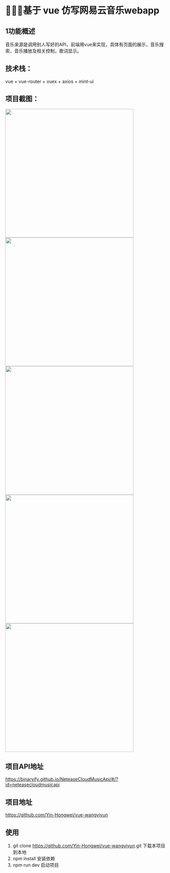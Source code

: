 # 🎵🎵🎵基于 vue 仿写网易云音乐webapp



## 1功能概述

音乐来源是调用别人写好的API，前端用vue来实现，具体有页面的展示，音乐搜索，音乐播放及相关控制，歌词显示。



## 技术栈：

vue + vue-router + vuex + axios + mint-ui



## 项目截图：

<img src="https://github.com/Yin-Hongwei/vue-wangyiyun/blob/master/img/wangyiyun01.jpg" width="400"/><br/>
<img src="https://github.com/Yin-Hongwei/vue-wangyiyun/blob/master/img/wangyiyun02.jpg" width="400"/><br/>
<img src="https://github.com/Yin-Hongwei/vue-wangyiyun/blob/master/img/wangyiyun03.jpg" width="400"/><br/>
<img src="https://github.com/Yin-Hongwei/vue-wangyiyun/blob/master/img/wangyiyun04.jpg" width="400"/><br/>
<img src="https://github.com/Yin-Hongwei/vue-wangyiyun/blob/master/img/wangyiyun05.jpg" width="400"/><br/>



## 项目API地址

https://binaryify.github.io/NeteaseCloudMusicApi/#/?id=neteasecloudmusicapi



## 项目地址

https://github.com/Yin-Hongwei/vue-wangyiyun



## 使用

1. git clone <https://github.com/Yin-Hongwei/vue-wangyiyun>.git 下载本项目到本地
2. npm install 安装依赖
3. npm run dev 启动项目

